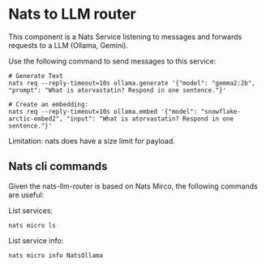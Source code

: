 # Nats to LLM router

This component is a Nats Service listening to messages and forwards requests to a LLM (Ollama, Gemini).

Use the following command to send messages to this service:
```
# Generate Text
nats req --reply-timeout=10s ollama.generate '{"model": "gemma2:2b", "prompt": "What is atorvastatin? Respond in one sentence."}'

# Create an embedding:
nats req --reply-timeout=10s ollama.embed '{"model": "snowflake-arctic-embed2", "input": "What is atorvastatin? Respond in one sentence."}'
```

Limitation: nats does have a size limit for payload.

## Nats cli commands
Given the nats-llm-router is based on Nats Mirco, the following commands are useful:

List services:
```
nats micro ls
```

List service info:
```
nats micro info NatsOllama
```